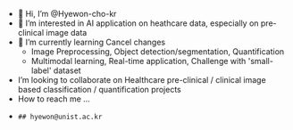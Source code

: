 - 👋 Hi, I’m @Hyewon-cho-kr
- 👀 I’m interested in AI application on heathcare data, especially on pre-clinical image data
- 🌱 I’m currently learning Cancel changes
    -    Image Preprocessing, Object detection/segmentation, Quantification
    -    Multimodal learning, Real-time application, Challenge with 'small-label' dataset
-  I’m looking to collaborate on Healthcare pre-clinical / clinical image based classification / quantification projects
-  How to reach me ...
-     ## hyewon@unist.ac.kr

<!---
Hyewon-cho-kr/Hyewon-cho-kr is a ✨ special ✨ repository because its `README.md` (this file) appears on your GitHub profile.
You can click the Preview link to take a look at your changes.
--->
